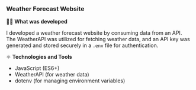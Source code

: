 ### Weather Forecast Website

👨‍💻 **What was developed**

I developed a weather forecast website by consuming data from an API. The WeatherAPI was utilized for fetching weather data, and an API key was generated and stored securely in a `.env` file for authentication.

⚛️ **Technologies and Tools**

- JavaScript (ES6+)
- WeatherAPI (for weather data)
- dotenv (for managing environment variables)
